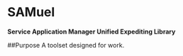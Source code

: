 SAMuel
===================
__Service Application Manager Unified Expediting Library__

##Purpose
A toolset designed for work.
